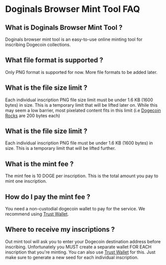 


Doginals Browser Mint Tool FAQ
======
## What is Doginals Browser Mint Tool ?
Doginals browser mint tool is an easy-to-use online minting tool for inscribing Dogecoin collections.


## What file format is supported ?
Only PNG format is supported for now. More file formats to be added later.

## What is the file size limit ?
Each individual inscription PNG file size limit must be under 1.6 KB (1600 bytes) in size. This is a temporary limit that will be lifted later on. While this may seem a low barrier, most pixelated content fits in this limit (i.e [Dogecoin Rocks](https://dogecoinrocks.info/) are 200 bytes each)

## What is the file size limit ?
Each individual inscription PNG file must be under 1.6 KB (1600 bytes) in size. This is a temporary limit that will be lifted further.

## What is the mint fee ?
The mint fee is 10 DOGE per inscription. This is the total amount you pay to mint one inscription.

## How do I pay the mint fee ?
You need a non-custodial dogecoin wallet to pay for the service. We recommend using [Trust Wallet](https://trustwallet.com/).

## Where to receive my inscriptions ?
Out mint tool will ask you to enter your Dogecoin destination address before inscribing. Unfortunately you MUST create a separate wallet FOR EACH inscription  that you're minting. You can also use [Trust Wallet](https://trustwallet.com/) for this. Just make sure to generate a new seed for each individual inscription.
